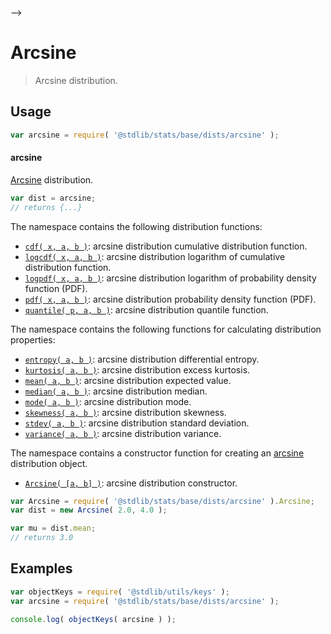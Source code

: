     

-->

# Arcsine

> Arcsine distribution.

<section class="usage">

## Usage

```javascript
var arcsine = require( '@stdlib/stats/base/dists/arcsine' );
```

#### arcsine

[Arcsine][arcsine-distribution] distribution.

```javascript
var dist = arcsine;
// returns {...}
```

The namespace contains the following distribution functions:

<!-- <toc pattern="*+(cdf|pdf|mgf|quantile)*"> -->

<div class="namespace-toc">

-   <span class="signature">[`cdf( x, a, b )`][@stdlib/stats/base/dists/arcsine/cdf]</span><span class="delimiter">: </span><span class="description">arcsine distribution cumulative distribution function.</span>
-   <span class="signature">[`logcdf( x, a, b )`][@stdlib/stats/base/dists/arcsine/logcdf]</span><span class="delimiter">: </span><span class="description">arcsine distribution logarithm of cumulative distribution function.</span>
-   <span class="signature">[`logpdf( x, a, b )`][@stdlib/stats/base/dists/arcsine/logpdf]</span><span class="delimiter">: </span><span class="description">arcsine distribution logarithm of probability density function (PDF).</span>
-   <span class="signature">[`pdf( x, a, b )`][@stdlib/stats/base/dists/arcsine/pdf]</span><span class="delimiter">: </span><span class="description">arcsine distribution probability density function (PDF).</span>
-   <span class="signature">[`quantile( p, a, b )`][@stdlib/stats/base/dists/arcsine/quantile]</span><span class="delimiter">: </span><span class="description">arcsine distribution quantile function.</span>

</div>

<!-- </toc> -->

The namespace contains the following functions for calculating distribution properties:

<!-- <toc pattern="*+(entropy|kurtosis|mean|median|mode|skewness|stdev|variance)*"> -->

<div class="namespace-toc">

-   <span class="signature">[`entropy( a, b )`][@stdlib/stats/base/dists/arcsine/entropy]</span><span class="delimiter">: </span><span class="description">arcsine distribution differential entropy.</span>
-   <span class="signature">[`kurtosis( a, b )`][@stdlib/stats/base/dists/arcsine/kurtosis]</span><span class="delimiter">: </span><span class="description">arcsine distribution excess kurtosis.</span>
-   <span class="signature">[`mean( a, b )`][@stdlib/stats/base/dists/arcsine/mean]</span><span class="delimiter">: </span><span class="description">arcsine distribution expected value.</span>
-   <span class="signature">[`median( a, b )`][@stdlib/stats/base/dists/arcsine/median]</span><span class="delimiter">: </span><span class="description">arcsine distribution median.</span>
-   <span class="signature">[`mode( a, b )`][@stdlib/stats/base/dists/arcsine/mode]</span><span class="delimiter">: </span><span class="description">arcsine distribution mode.</span>
-   <span class="signature">[`skewness( a, b )`][@stdlib/stats/base/dists/arcsine/skewness]</span><span class="delimiter">: </span><span class="description">arcsine distribution skewness.</span>
-   <span class="signature">[`stdev( a, b )`][@stdlib/stats/base/dists/arcsine/stdev]</span><span class="delimiter">: </span><span class="description">arcsine distribution standard deviation.</span>
-   <span class="signature">[`variance( a, b )`][@stdlib/stats/base/dists/arcsine/variance]</span><span class="delimiter">: </span><span class="description">arcsine distribution variance.</span>

</div>

<!-- </toc> -->

The namespace contains a constructor function for creating an [arcsine][arcsine-distribution] distribution object.

<!-- <toc pattern="*ctor*"> -->

<div class="namespace-toc">

-   <span class="signature">[`Arcsine( [a, b] )`][@stdlib/stats/base/dists/arcsine/ctor]</span><span class="delimiter">: </span><span class="description">arcsine distribution constructor.</span>

</div>

<!-- </toc> -->

```javascript
var Arcsine = require( '@stdlib/stats/base/dists/arcsine' ).Arcsine;
var dist = new Arcsine( 2.0, 4.0 );

var mu = dist.mean;
// returns 3.0
```

</section>

<!-- /.usage -->

<section class="examples">

## Examples

<!-- TODO: better examples -->

<!-- eslint no-undef: "error" -->

```javascript
var objectKeys = require( '@stdlib/utils/keys' );
var arcsine = require( '@stdlib/stats/base/dists/arcsine' );

console.log( objectKeys( arcsine ) );
```

</section>

<!-- /.examples -->

<!-- Section for related `stdlib` packages. Do not manually edit this section, as it is automatically populated. -->

<section class="related">

</section>

<!-- /.related -->

<!-- Section for all links. Make sure to keep an empty line after the `section` element and another before the `/section` close. -->

<section class="links">

[arcsine-distribution]: https://en.wikipedia.org/wiki/Arcsine_distribution

<!-- <toc-links> -->

[@stdlib/stats/base/dists/arcsine/ctor]: https://github.com/Rejoan-Sardar/Big-Project-with-stdlib/tree/main/lib/node_modules/%40stdlib/stats/base/dists/arcsine/ctor

[@stdlib/stats/base/dists/arcsine/entropy]: https://github.com/Rejoan-Sardar/Big-Project-with-stdlib/tree/main/lib/node_modules/%40stdlib/stats/base/dists/arcsine/entropy

[@stdlib/stats/base/dists/arcsine/kurtosis]: https://github.com/Rejoan-Sardar/Big-Project-with-stdlib/tree/main/lib/node_modules/%40stdlib/stats/base/dists/arcsine/kurtosis

[@stdlib/stats/base/dists/arcsine/mean]: https://github.com/Rejoan-Sardar/Big-Project-with-stdlib/tree/main/lib/node_modules/%40stdlib/stats/base/dists/arcsine/mean

[@stdlib/stats/base/dists/arcsine/median]: https://github.com/Rejoan-Sardar/Big-Project-with-stdlib/tree/main/lib/node_modules/%40stdlib/stats/base/dists/arcsine/median

[@stdlib/stats/base/dists/arcsine/mode]: https://github.com/Rejoan-Sardar/Big-Project-with-stdlib/tree/main/lib/node_modules/%40stdlib/stats/base/dists/arcsine/mode

[@stdlib/stats/base/dists/arcsine/skewness]: https://github.com/Rejoan-Sardar/Big-Project-with-stdlib/tree/main/lib/node_modules/%40stdlib/stats/base/dists/arcsine/skewness

[@stdlib/stats/base/dists/arcsine/stdev]: https://github.com/Rejoan-Sardar/Big-Project-with-stdlib/tree/main/lib/node_modules/%40stdlib/stats/base/dists/arcsine/stdev

[@stdlib/stats/base/dists/arcsine/variance]: https://github.com/Rejoan-Sardar/Big-Project-with-stdlib/tree/main/lib/node_modules/%40stdlib/stats/base/dists/arcsine/variance

[@stdlib/stats/base/dists/arcsine/cdf]: https://github.com/Rejoan-Sardar/Big-Project-with-stdlib/tree/main/lib/node_modules/%40stdlib/stats/base/dists/arcsine/cdf

[@stdlib/stats/base/dists/arcsine/logcdf]: https://github.com/Rejoan-Sardar/Big-Project-with-stdlib/tree/main/lib/node_modules/%40stdlib/stats/base/dists/arcsine/logcdf

[@stdlib/stats/base/dists/arcsine/logpdf]: https://github.com/Rejoan-Sardar/Big-Project-with-stdlib/tree/main/lib/node_modules/%40stdlib/stats/base/dists/arcsine/logpdf

[@stdlib/stats/base/dists/arcsine/pdf]: https://github.com/Rejoan-Sardar/Big-Project-with-stdlib/tree/main/lib/node_modules/%40stdlib/stats/base/dists/arcsine/pdf

[@stdlib/stats/base/dists/arcsine/quantile]: https://github.com/Rejoan-Sardar/Big-Project-with-stdlib/tree/main/lib/node_modules/%40stdlib/stats/base/dists/arcsine/quantile

<!-- </toc-links> -->

</section>

<!-- /.links -->
